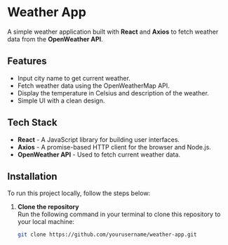 # Weather App

A simple weather application built with **React** and **Axios** to fetch weather data from the **OpenWeather API**.

## Features
- Input city name to get current weather.
- Fetch weather data using the OpenWeatherMap API.
- Display the temperature in Celsius and description of the weather.
- Simple UI with a clean design.

## Tech Stack
- **React** - A JavaScript library for building user interfaces.
- **Axios** - A promise-based HTTP client for the browser and Node.js.
- **OpenWeather API** - Used to fetch current weather data.

## Installation

To run this project locally, follow the steps below:

1. **Clone the repository**  
   Run the following command in your terminal to clone this repository to your local machine:
   ```bash
   git clone https://github.com/yourusername/weather-app.git
